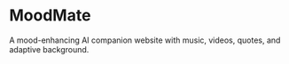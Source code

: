 # MoodMate
A mood-enhancing AI companion website with music, videos, quotes, and adaptive background.
